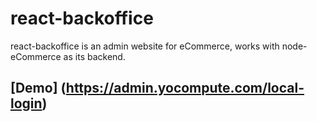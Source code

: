 # react-backoffice
react-backoffice is an admin website for eCommerce, works with node-eCommerce as its backend.

## [Demo] (https://admin.yocompute.com/local-login)
